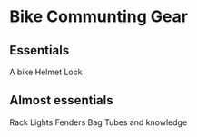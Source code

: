 # Bike Communting Gear

## Essentials

A bike
Helmet
Lock

## Almost essentials

Rack
Lights
Fenders
Bag
Tubes and knowledge
